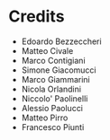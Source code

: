 Credits
=======

* Edoardo Bezzeccheri
* Matteo Civale
* Marco Contigiani
* Simone Giacomucci
* Marco Giammarini
* Nicola Orlandini
* Niccolo' Paolinelli
* Alessio Paolucci
* Matteo Pirro
* Francesco Piunti

